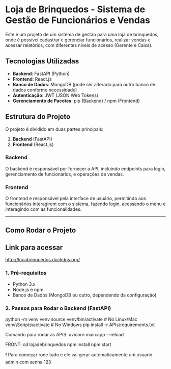 # Loja de Brinquedos - Sistema de Gestão de Funcionários e Vendas

Este é um projeto de um sistema de gestão para uma loja de brinquedos, onde é possível cadastrar e gerenciar funcionários, realizar vendas e acessar relatórios, com diferentes níveis de acesso (Gerente e Caixa).

## Tecnologias Utilizadas

- **Backend**: FastAPI (Python)
- **Frontend**: React.js
- **Banco de Dados**: MongoDB (pode ser alterado para outro banco de dados conforme necessidade)
- **Autenticação**: JWT (JSON Web Tokens)
- **Gerenciamento de Pacotes**: pip (Backend) / npm (Frontend)

## Estrutura do Projeto

O projeto é dividido em duas partes principais:
1. **Backend** (FastAPI)
2. **Frontend** (React.js)

### Backend

O backend é responsável por fornecer a API, incluindo endpoints para login, gerenciamento de funcionários, e operações de vendas.

### Frontend

O frontend é responsável pela interface de usuário, permitindo aos funcionários interagirem com o sistema, fazendo login, acessando o menu e interagindo com as funcionalidades.

---

## Como Rodar o Projeto

## Link para acessar

http://locabrinquedos.duckdns.org/

### 1. **Pré-requisitos**

- Python 3.x
- Node.js e npm
- Banco de Dados (MongoDB ou outro, dependendo da configuração)

### 2. **Passos para Rodar o Backend (FastAPI)**

python -m venv venv
source venv/bin/activate  # No Linux/Mac
venv\Scripts\activate  # No Windows
pip install -r APIs/requirements.txt

Comando para rodar as APIS: uvicorn main:app --reload

FRONT:
cd lojadebrinquedos
npm install
npm start

❗ Para começar rode tudo e ele vai gerar automaticamente um usuario admin com senha 123


